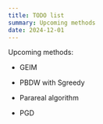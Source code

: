 ```yaml
---
title: TODO list
summary: Upcoming methods
date: 2024-12-01
---
```

Upcoming methods:


- GEIM

- PBDW with Sgreedy

- Parareal algorithm

- PGD

